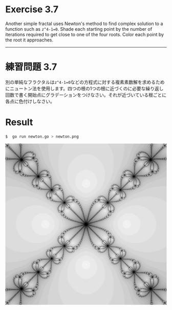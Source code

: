 # Exercise 3.7
Another simple fractal uses Newton's method to find complex solution to a function such as `z^4-1=0`. Shade each starting point by the number of iterations required to get close to one of the four roots. Color each point by the root it approaches.

---
# 練習問題 3.7
別の単純なフラクタルは`z^4-1=0`などの方程式に対する複素素数解を求めるためにニュートン法を使用します。四つの根の1つの根に近づくのに必要な繰り返し回数で書く開始点にグラデーションをつけなさい。それが近づいている根ごとに各点に色付けしなさい。

# Result

````sh
$  go run newton.go > newton.png
````

![newton with color](./newton.png)
